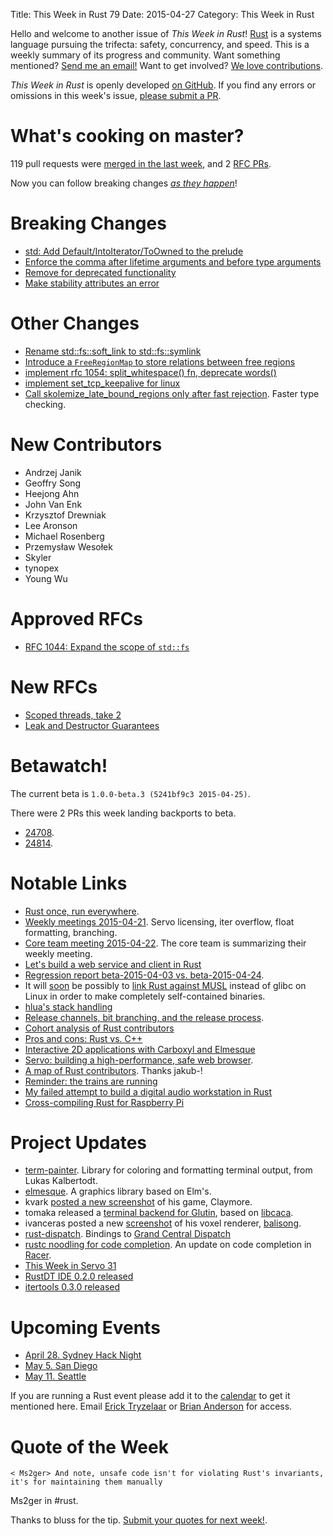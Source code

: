 Title: This Week in Rust 79
Date: 2015-04-27
Category: This Week in Rust

Hello and welcome to another issue of *This Week in Rust*!
[Rust](http://rust-lang.org) is a systems language pursuing the trifecta:
safety, concurrency, and speed. This is a weekly summary of its progress and
community. Want something mentioned? [Send me an
email!](mailto:corey@octayn.net?subject=This%20Week%20in%20Rust%20Suggestion)
Want to get involved? [We love
contributions](https://github.com/rust-lang/rust/wiki/Note-guide-for-new-contributors).

*This Week in Rust* is openly developed [on GitHub](https://github.com/cmr/this-week-in-rust).
If you find any errors or omissions in this week's issue, [please submit a PR](https://github.com/cmr/this-week-in-rust/pulls).

# What's cooking on master?

119 pull requests were [merged in the last week][merged], and 2 [RFC PRs][rfcs].

[merged]: https://github.com/rust-lang/rust/pulls?q=is%3Apr+is%3Amerged+merged%3A2015-04-20..2015-04-27
[rfcs]: https://github.com/rust-lang/rfcs/pulls?q=is%3Apr+is%3Amerged+merged%3A2015-04-20..2015-04-27

Now you can follow breaking changes *[as they happen][BitRust2]*!

[BitRust2]: http://killercup.github.io/bitrust/

# Breaking Changes

* [std: Add Default/IntoIterator/ToOwned to the prelude](https://github.com/rust-lang/rust/pull/24541)
* [Enforce the comma after lifetime arguments and before type arguments](https://github.com/rust-lang/rust/pull/24547)
* [Remove for deprecated functionality](https://github.com/rust-lang/rust/pull/24636)
* [Make stability attributes an error](https://github.com/rust-lang/rust/pull/24646)

# Other Changes

* [Rename std::fs::soft_link to std::fs::symlink](https://github.com/rust-lang/rust/pull/24222)
* [Introduce a `FreeRegionMap` to store relations between free regions](https://github.com/rust-lang/rust/pull/24553)
* [implement rfc 1054: split_whitespace() fn, deprecate words()](https://github.com/rust-lang/rust/pull/24563)
* [implement set_tcp_keepalive for linux](https://github.com/rust-lang/rust/pull/24594)
* [Call skolemize_late_bound_regions only after fast rejection](https://github.com/rust-lang/rust/pull/24615). Faster type checking.

# New Contributors

* Andrzej Janik
* Geoffry Song
* Heejong Ahn
* John Van Enk
* Krzysztof Drewniak
* Lee Aronson
* Michael Rosenberg
* Przemysław Wesołek
* Skyler
* tynopex
* Young Wu

# Approved RFCs

* [RFC 1044: Expand the scope of `std::fs`](https://github.com/rust-lang/rfcs/pull/1044)

# New RFCs

* [Scoped threads, take 2](https://github.com/rust-lang/rfcs/pull/1084)
* [Leak and Destructor Guarantees](https://github.com/rust-lang/rfcs/pull/1085)

# Betawatch!

The current beta is `1.0.0-beta.3 (5241bf9c3 2015-04-25)`.

There were 2 PRs this week landing backports to beta.

* [24708](https://github.com/rust-lang/rust/pull/24708).
* [24814](https://github.com/rust-lang/rust/pull/24814).

# Notable Links

* [Rust once, run everywhere](http://blog.rust-lang.org/2015/04/24/Rust-Once-Run-Everywhere.html).
* [Weekly meetings 2015-04-21][mtg]. Servo licensing, iter overflow, float formatting, branching.
* [Core team meeting 2015-04-22](https://github.com/rust-lang/meeting-minutes/blob/master/core-team/meeting-2015-04-22.md). The core team is summarizing their weekly meeting.
* [Let's build a web service and client in Rust](https://github.com/brson/httptest)
* [Regression report beta-2015-04-03 vs. beta-2015-04-24](http://internals.rust-lang.org/t/regression-report-beta-2015-04-03-vs-nightly-2015-04-24/1967/2).
* It will [soon](http://www.reddit.com/r/rust/comments/33boew/weekend_experiment_link_rust_programs_against/) be possibly to [link Rust against MUSL](https://github.com/rust-lang/rust/pull/24777) instead of glibc on Linux in order to make completely self-contained binaries.
* [hlua's stack handling](https://medium.com/@tomaka/hlua-s-stack-handling-6b15ab309b17)
* [Release channels, bit branching, and the release process](http://internals.rust-lang.org/t/release-channels-git-branching-and-the-release-process/1940).
* [Cohort analysis of Rust contributors](http://sanxiyn.blogspot.com/2015/04/cohort-analysis-of-rust-contributors.html)
* [Pros and cons: Rust vs. C++](https://plus.google.com/+nialldouglas/posts/AXFJRSM8u2t)
* [Interactive 2D applications with Carboxyl and Elmesque](http://blog.ebopp.de/blog/2015/04/23/interactive-2d-apps/)
* [Servo: building a high-performance, safe web browser](http://blogs.s-osg.org/servo-adapting-c-to-work-on-the-web/).
* [A map of Rust contributors](https://github.com/jakub-/github-contributors-geojson/blob/master/rust.geojson). Thanks jakub-!
* [Reminder: the trains are running](http://internals.rust-lang.org/t/reminder-the-trains-are-running/1959)
* [My failed attempt to build a digital audio workstation in Rust](http://genesisdaw.org/post/progress-so-far.html)
* [Cross-compiling Rust for Raspberry Pi](https://github.com/Ogeon/rust-on-raspberry-pi)

[mtg]: https://github.com/rust-lang/meeting-minutes/blob/master/weekly-meetings/2015-04-21.md


# Project Updates

* [term-painter](http://www.reddit.com/r/rust/comments/32pgci/my_first_crate_easy_coloring_of_the_terminal/). Library for coloring and formatting terminal output, from Lukas Kalbertodt.
* [elmesque](http://www.reddit.com/r/rust/comments/339876/elmesque_elms_std_graphics_modules_ported_to_rust/). A graphics library based on Elm's.
* kvark [posted a new screenshot](https://www.reddit.com/r/rust_gamedev/comments/33w4ny/claymore_grid_screenshot_just_to_break_the_silence/) of his game, Claymore.
* tomaka released a [terminal backend for Glutin](https://www.reddit.com/r/rust_gamedev/comments/33xe2x/libcaca_backend_for_glutin/), based on [libcaca](http://r.duckduckgo.com/l/?kh=-1&uddg=http%3A%2F%2Fcaca.zoy.org%2Fwiki%2Flibcaca).
* ivanceras posted a new [screenshot](https://www.reddit.com/r/rust_gamedev/comments/3406qe/update_here_is_a_quick_cellshading_effect_on_my/) of his voxel renderer, [balisong](https://github.com/ivanceras/balisong).
* [rust-dispatch](https://github.com/SSheldon/rust-dispatch). Bindings to [Grand Central Dispatch](https://en.wikipedia.org/wiki/Grand_Central_Dispatch)
* [rustc noodling for code completion](http://phildawes.net/blog/2015/04/21/racer-rustc/). An update on code completion in [Racer](https://github.com/phildawes/racer).
* [This Week in Servo 31](http://blog.servo.org/2015/04/23/twis-31/)
* [RustDT IDE 0.2.0 released](http://users.rust-lang.org/t/rustdt-0-2-0-released-auto-complete-with-racer/1109)
* [itertools 0.3.0 released](http://bluss.github.io/rust/2015/04/25/releasing-itertools.0.3.0/)

# Upcoming Events

* [April 28. Sydney Hack Night](http://www.meetup.com/Rust-Sydney/events/221993570/)
* [May 5. San Diego](https://sandiego.rs)
* [May 11. Seattle](https://www.eventbrite.com/e/mozilla-rust-seattle-meetup-tickets-12222326307?aff=erelexporg)

If you are running a Rust event please add it to the [calendar] to get
it mentioned here. Email [Erick Tryzelaar][erickt] or [Brian
Anderson][brson] for access.

[calendar]: https://www.google.com/calendar/embed?src=apd9vmbc22egenmtu5l6c5jbfc%40group.calendar.google.com
[erickt]: mailto:erick.tryzelaar@gmail.com
[brson]: mailto:banderson@mozilla.com

# Quote of the Week

```text
< Ms2ger> And note, unsafe code isn't for violating Rust's invariants, it's for maintaining them manually
```

Ms2ger in #rust.

Thanks to bluss for the tip. [Submit your quotes for next week!][submit].

[submit]: http://users.rust-lang.org/t/twir-quote-of-the-week/328

